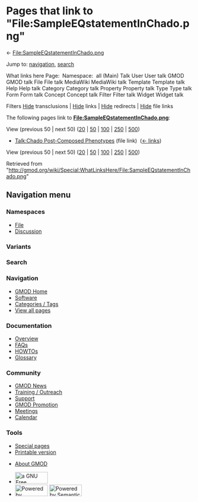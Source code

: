 <div id="mw-page-base" class="noprint">

</div>

<div id="mw-head-base" class="noprint">

</div>

<div id="content" class="mw-body" role="main">

<span id="top"></span>

<div id="mw-js-message" style="display:none;">

</div>



# <span dir="auto">Pages that link to "File:SampleEQstatementInChado.png"</span>

<div id="bodyContent">

<div id="contentSub">

←
[File:SampleEQstatementInChado.png](/wiki/File:SampleEQstatementInChado.png "File:SampleEQstatementInChado.png")

</div>

<div id="jump-to-nav" class="mw-jump">

Jump to: [navigation](#mw-navigation), [search](#p-search)

</div>

<div id="mw-content-text">

What links here Page:  Namespace:  all (Main) Talk User User talk GMOD
GMOD talk File File talk MediaWiki MediaWiki talk Template Template talk
Help Help talk Category Category talk Property Property talk Type Type
talk Form Form talk Concept Concept talk Filter Filter talk Widget
Widget talk

Filters
[Hide](/mediawiki/index.php?title=Special:WhatLinksHere/File:SampleEQstatementInChado.png&hidetrans=1 "Special:WhatLinksHere/File:SampleEQstatementInChado.png")
transclusions \|
[Hide](/mediawiki/index.php?title=Special:WhatLinksHere/File:SampleEQstatementInChado.png&hidelinks=1 "Special:WhatLinksHere/File:SampleEQstatementInChado.png")
links \|
[Hide](/mediawiki/index.php?title=Special:WhatLinksHere/File:SampleEQstatementInChado.png&hideredirs=1 "Special:WhatLinksHere/File:SampleEQstatementInChado.png")
redirects \|
[Hide](/mediawiki/index.php?title=Special:WhatLinksHere/File:SampleEQstatementInChado.png&hideimages=1 "Special:WhatLinksHere/File:SampleEQstatementInChado.png")
file links

The following pages link to
**[File:SampleEQstatementInChado.png](/wiki/File:SampleEQstatementInChado.png "File:SampleEQstatementInChado.png")**:

View (previous 50 \| next 50)
([20](/mediawiki/index.php?title=Special:WhatLinksHere/File:SampleEQstatementInChado.png&limit=20 "Special:WhatLinksHere/File:SampleEQstatementInChado.png")
\|
[50](/mediawiki/index.php?title=Special:WhatLinksHere/File:SampleEQstatementInChado.png&limit=50 "Special:WhatLinksHere/File:SampleEQstatementInChado.png")
\|
[100](/mediawiki/index.php?title=Special:WhatLinksHere/File:SampleEQstatementInChado.png&limit=100 "Special:WhatLinksHere/File:SampleEQstatementInChado.png")
\|
[250](/mediawiki/index.php?title=Special:WhatLinksHere/File:SampleEQstatementInChado.png&limit=250 "Special:WhatLinksHere/File:SampleEQstatementInChado.png")
\|
[500](/mediawiki/index.php?title=Special:WhatLinksHere/File:SampleEQstatementInChado.png&limit=500 "Special:WhatLinksHere/File:SampleEQstatementInChado.png"))

- [Talk:Chado Post-Composed
  Phenotypes](/wiki/Talk:Chado_Post-Composed_Phenotypes "Talk:Chado Post-Composed Phenotypes")
  (file link) ‎ <span class="mw-whatlinkshere-tools">([←
  links](/mediawiki/index.php?title=Special:WhatLinksHere&target=Talk%3AChado+Post-Composed+Phenotypes "Special:WhatLinksHere"))</span>

View (previous 50 \| next 50)
([20](/mediawiki/index.php?title=Special:WhatLinksHere/File:SampleEQstatementInChado.png&limit=20 "Special:WhatLinksHere/File:SampleEQstatementInChado.png")
\|
[50](/mediawiki/index.php?title=Special:WhatLinksHere/File:SampleEQstatementInChado.png&limit=50 "Special:WhatLinksHere/File:SampleEQstatementInChado.png")
\|
[100](/mediawiki/index.php?title=Special:WhatLinksHere/File:SampleEQstatementInChado.png&limit=100 "Special:WhatLinksHere/File:SampleEQstatementInChado.png")
\|
[250](/mediawiki/index.php?title=Special:WhatLinksHere/File:SampleEQstatementInChado.png&limit=250 "Special:WhatLinksHere/File:SampleEQstatementInChado.png")
\|
[500](/mediawiki/index.php?title=Special:WhatLinksHere/File:SampleEQstatementInChado.png&limit=500 "Special:WhatLinksHere/File:SampleEQstatementInChado.png"))

</div>

<div class="printfooter">

Retrieved from
"<http://gmod.org/wiki/Special:WhatLinksHere/File:SampleEQstatementInChado.png>"

</div>

<div id="catlinks" class="catlinks catlinks-allhidden">

</div>

<div class="visualClear">

</div>

</div>

</div>

<div id="mw-navigation">

## Navigation menu

<div id="mw-head">



<div id="left-navigation">

<div id="p-namespaces" class="vectorTabs" role="navigation"
aria-labelledby="p-namespaces-label">

### Namespaces

- <span id="ca-nstab-image"><a href="/wiki/File:SampleEQstatementInChado.png" accesskey="c"
  title="View the file page [c]">File</a></span>
- <span id="ca-talk"><a
  href="/mediawiki/index.php?title=File_talk:SampleEQstatementInChado.png&amp;action=edit&amp;redlink=1"
  accesskey="t"
  title="Discussion about the content page [t]">Discussion</a></span>

</div>

<div id="p-variants" class="vectorMenu emptyPortlet" role="navigation"
aria-labelledby="p-variants-label">

### 

### Variants[](#)

<div class="menu">

</div>

</div>

</div>

<div id="right-navigation">





</div>

<div id="p-search" role="search">

### Search

<div id="simpleSearch">

</div>

</div>

</div>

</div>

<div id="mw-panel">

<div id="p-logo" role="banner">

<a href="/wiki/Main_Page"
style="background-image: url(http://gmod.org/images/GMOD-cogs.png);"
title="Visit the main page"></a>

</div>

<div id="p-Navigation" class="portal" role="navigation"
aria-labelledby="p-Navigation-label">

### Navigation

<div class="body">

- <span id="n-GMOD-Home">[GMOD Home](/wiki/Main_Page)</span>
- <span id="n-Software">[Software](/wiki/GMOD_Components)</span>
- <span id="n-Categories-.2F-Tags">[Categories /
  Tags](/wiki/Categories)</span>
- <span id="n-View-all-pages">[View all
  pages](/wiki/Special:AllPages)</span>

</div>

</div>

<div id="p-Documentation" class="portal" role="navigation"
aria-labelledby="p-Documentation-label">

### Documentation

<div class="body">

- <span id="n-Overview">[Overview](/wiki/Overview)</span>
- <span id="n-FAQs">[FAQs](/wiki/Category:FAQ)</span>
- <span id="n-HOWTOs">[HOWTOs](/wiki/Category:HOWTO)</span>
- <span id="n-Glossary">[Glossary](/wiki/Glossary)</span>

</div>

</div>

<div id="p-Community" class="portal" role="navigation"
aria-labelledby="p-Community-label">

### Community

<div class="body">

- <span id="n-GMOD-News">[GMOD News](/wiki/GMOD_News)</span>
- <span id="n-Training-.2F-Outreach">[Training /
  Outreach](/wiki/Training_and_Outreach)</span>
- <span id="n-Support">[Support](/wiki/Support)</span>
- <span id="n-GMOD-Promotion">[GMOD
  Promotion](/wiki/GMOD_Promotion)</span>
- <span id="n-Meetings">[Meetings](/wiki/Meetings)</span>
- <span id="n-Calendar">[Calendar](/wiki/Calendar)</span>

</div>

</div>

<div id="p-tb" class="portal" role="navigation"
aria-labelledby="p-tb-label">

### Tools

<div class="body">

- <span id="t-specialpages"><a href="/wiki/Special:SpecialPages" accesskey="q"
  title="A list of all special pages [q]">Special pages</a></span>
- <span id="t-print"><a
  href="/mediawiki/index.php?title=Special:WhatLinksHere/File:SampleEQstatementInChado.png&amp;printable=yes"
  rel="alternate" accesskey="p"
  title="Printable version of this page [p]">Printable version</a></span>

</div>

</div>

</div>

</div>

<div id="footer" role="contentinfo">

- <span id="footer-places-about">[About
  GMOD](/wiki/GMOD:About "GMOD:About")</span>

<!-- -->

- <span id="footer-copyrightico">[<img src="http://www.gnu.org/graphics/gfdl-logo-small.png" width="88"
  height="31" alt="a GNU Free Documentation License" />](http://www.gnu.org/licenses/fdl-1.3.html)</span>
- <span id="footer-poweredbyico">[<img src="/mediawiki/skins/common/images/poweredby_mediawiki_88x31.png"
  width="88" height="31" alt="Powered by MediaWiki" />](//www.mediawiki.org/)
  [<img
  src="/mediawiki/extensions/SemanticMediaWiki/includes/../resources/images/smw_button.png"
  width="88" height="31" alt="Powered by Semantic MediaWiki" />](https://www.semantic-mediawiki.org/wiki/Semantic_MediaWiki)</span>

<div style="clear:both">

</div>

</div>
